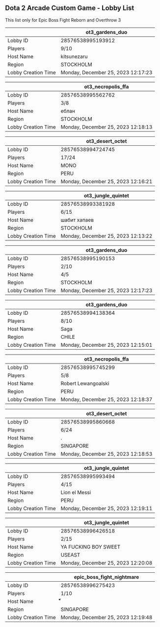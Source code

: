 ## Dota 2 Arcade Custom Game - Lobby List

This list only for Epic Boss Fight Reborn and Overthrow 3

|  | ot3_gardens_duo |
| ------ | ------ |
| Lobby ID | 28576538995193912 |
| Players | 9/10 |
| Host Name | kitsunezaru |
| Region | STOCKHOLM |
| Lobby Creation Time | Monday, December 25, 2023 12:17:23 |


|  | ot3_necropolis_ffa |
| ------ | ------ |
| Lobby ID | 28576538995562762 |
| Players | 3/8 |
| Host Name | еблан |
| Region | STOCKHOLM |
| Lobby Creation Time | Monday, December 25, 2023 12:18:13 |


|  | ot3_desert_octet |
| ------ | ------ |
| Lobby ID | 28576538994724745 |
| Players | 17/24 |
| Host Name | MONO |
| Region | PERU |
| Lobby Creation Time | Monday, December 25, 2023 12:16:21 |


|  | ot3_jungle_quintet |
| ------ | ------ |
| Lobby ID | 28576538993381928 |
| Players | 6/15 |
| Host Name | шабит хапаев |
| Region | STOCKHOLM |
| Lobby Creation Time | Monday, December 25, 2023 12:13:22 |


|  | ot3_gardens_duo |
| ------ | ------ |
| Lobby ID | 28576538995190153 |
| Players | 2/10 |
| Host Name | 4/5 |
| Region | STOCKHOLM |
| Lobby Creation Time | Monday, December 25, 2023 12:17:23 |


|  | ot3_gardens_duo |
| ------ | ------ |
| Lobby ID | 28576538994138364 |
| Players | 8/10 |
| Host Name | Saga |
| Region | CHILE |
| Lobby Creation Time | Monday, December 25, 2023 12:15:01 |


|  | ot3_necropolis_ffa |
| ------ | ------ |
| Lobby ID | 28576538995745299 |
| Players | 5/8 |
| Host Name | Robert Lewangoalski |
| Region | PERU |
| Lobby Creation Time | Monday, December 25, 2023 12:18:37 |


|  | ot3_desert_octet |
| ------ | ------ |
| Lobby ID | 28576538995860668 |
| Players | 6/24 |
| Host Name | . |
| Region | SINGAPORE |
| Lobby Creation Time | Monday, December 25, 2023 12:18:53 |


|  | ot3_jungle_quintet |
| ------ | ------ |
| Lobby ID | 28576538995993494 |
| Players | 4/15 |
| Host Name | Lion el Messi |
| Region | PERU |
| Lobby Creation Time | Monday, December 25, 2023 12:19:11 |


|  | ot3_jungle_quintet |
| ------ | ------ |
| Lobby ID | 28576538996426518 |
| Players | 2/15 |
| Host Name | YA FUCKING BOY SWEET |
| Region | USEAST |
| Lobby Creation Time | Monday, December 25, 2023 12:20:08 |


|  | epic_boss_fight_nightmare |
| ------ | ------ |
| Lobby ID | 28576538996275423 |
| Players | 1/10 |
| Host Name | ็็็็็ |
| Region | SINGAPORE |
| Lobby Creation Time | Monday, December 25, 2023 12:19:48 |


